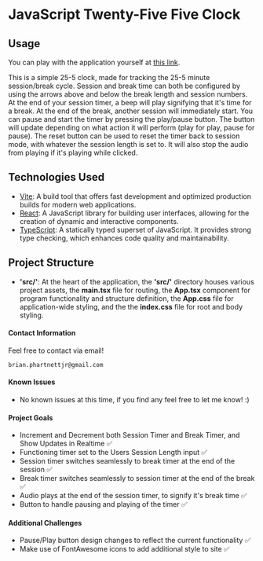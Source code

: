 # JavaScript Twenty-Five Five Clock

## Usage

You can play with the application yourself at [this link](https://bju12290.github.io/twenty-five-five-clock/).

This is a simple 25-5 clock, made for tracking the 25-5 minute session/break cycle. Session and break time can both be configured by using the arrows above and below the break length and session numbers. At the end of your session timer, a beep will play signifying that it's time for a break. At the end of the break, another session will immediately start. You can pause and start the timer by pressing the play/pause button. The button will update depending on what action it will perform (play for play, pause for pause). The reset button can be used to reset the timer back to session mode, with whatever the session length is set to. It will also stop the audio from playing if it's playing while clicked.


## Technologies Used
 - [Vite](https://vitejs.dev/): A build tool that offers fast development and optimized production builds for modern web applications.
 - [React](https://react.dev/): A JavaScript library for building user interfaces, allowing for the creation of dynamic and interactive components.
 - [TypeScript](https://www.typescriptlang.org/): A statically typed superset of JavaScript. It provides strong type checking, which enhances code quality and maintainability.

 ## Project Structure
 - **'src/'**: At the heart of the application, the **'src/'** directory houses various project assets, the **main.tsx** file for routing, the **App.tsx** component for program functionality and structure definition, the **App.css** file for application-wide styling, and the the **index.css** file for root and body styling.

 #### Contact Information

Feel free to contact via email! 

```brian.phartnettjr@gmail.com```

 #### Known Issues
 
 - No known issues at this time, if you find any feel free to let me know! :)

 #### Project Goals

- Increment and Decrement both Session Timer and Break Timer, and Show Updates in Realtime :white_check_mark:
- Functioning timer set to the Users Session Length input :white_check_mark:
- Session timer switches seamlessly to break timer at the end of the session :white_check_mark:
- Break timer switches seamlessly to session timer at the end of the break :white_check_mark:
- Audio plays at the end of the session timer, to signify it's break time :white_check_mark:
- Button to handle pausing and playing of the timer :white_check_mark:

#### Additional Challenges

- Pause/Play button design changes to reflect the current functionality :white_check_mark:
- Make use of FontAwesome icons to add additional style to site :white_check_mark:



 

